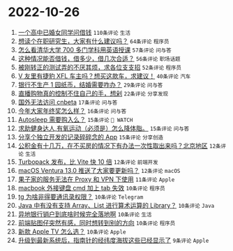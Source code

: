 # 2022-10-26

1. [一个高中已婚女同学问借钱](https://www.v2ex.com/t/889894) `110条评论` `生活`
1. [想读个在职研究生，大家有什么建议吗？](https://www.v2ex.com/t/889883) `64条评论` `程序员`
1. [怎么看清华大学 700 多门学科用英语授课](https://www.v2ex.com/t/889972) `57条评论` `问与答`
1. [这种情况能否借钱，借多少，借几次合适？](https://www.v2ex.com/t/889908) `56条评论` `职场话题`
1. [被刚转正的测试弄的不厌其烦，求各位支支招](https://www.v2ex.com/t/890025) `52条评论` `程序员`
1. [V 友里有捷豹 XFL 车主吗？想买这款车，求建议！](https://www.v2ex.com/t/889891) `40条评论` `汽车`
1. [银行不生产 1 园纸币，结婚需要咋办？](https://www.v2ex.com/t/889981) `29条评论` `问与答`
1. [直播购物真的控制不住自己的手，想剁](https://www.v2ex.com/t/889955) `22条评论` `分享发现`
1. [国外无法访问 cnbeta](https://www.v2ex.com/t/889946) `17条评论` `问与答`
1. [今年大家年终奖怎么样？](https://www.v2ex.com/t/890041) `16条评论` `问与答`
1. [Autosleep 需要购入么？](https://www.v2ex.com/t/889958) `15条评论` ` WATCH`
1. [求助健身达人,有氧运动（必须是）怎么降体脂。](https://www.v2ex.com/t/889925) `15条评论` `问与答`
1. [分享个独立开发的记录碎碎念的 App](https://www.v2ex.com/t/889874) `15条评论` `分享创造`
1. [公积金有十几万，在不买房的情况下有办法一次性取出来吗？北京地区](https://www.v2ex.com/t/889993) `12条评论` `生活`
1. [Turbopack 发布，比 Vite 快 10 倍](https://www.v2ex.com/t/889948) `12条评论` `前端开发`
1. [macOS Ventura 13.0 推送了大家要更新吗？](https://www.v2ex.com/t/889943) `12条评论` `macOS`
1. [果子家的服务无法在 Proxy 和 VPN 下使用](https://www.v2ex.com/t/889942) `11条评论` `Apple`
1. [macbook 外接键盘 cmd 加上 tab 失效](https://www.v2ex.com/t/890008) `10条评论` `程序员`
1. [tg 为啥非得要通讯录权限？](https://www.v2ex.com/t/889988) `10条评论` `Telegram`
1. [Java 中有没有支持 Array、List 进行算术运算的 Library？](https://www.v2ex.com/t/889975) `10条评论` `Java`
1. [异地银行销户到底啥时候完全落地啊](https://www.v2ex.com/t/889966) `10条评论` `生活`
1. [前端贴图仔突然有感，同时想转到别的方向](https://www.v2ex.com/t/889961) `10条评论` `程序员`
1. [新款 Apple TV 怎么选？](https://www.v2ex.com/t/889952) `10条评论` `Apple`
1. [升级到最新系统后，指南针的经纬度海拔这些已经显示了](https://www.v2ex.com/t/889978) `9条评论` `Apple`
